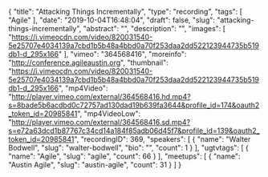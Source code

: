{
  "title": "Attacking Things Incrementally",
  "type": "recording",
  "tags": [
    "Agile"
  ],
  "date": "2019-10-04T16:48:04",
  "draft": false,
  "slug": "attacking-things-incrementally",
  "abstract": "",
  "description": "",
  "images": [
    "https://i.vimeocdn.com/video/820031540-5e25707e4034139a7cbd1b5b48a4bbd0a70f253daa2dd522123944735b519db1-d_295x166"
  ],
  "vimeo": "364568416",
  "moreinfo": "http://conference.agileaustin.org",
  "thumbnail": "https://i.vimeocdn.com/video/820031540-5e25707e4034139a7cbd1b5b48a4bbd0a70f253daa2dd522123944735b519db1-d_295x166",
  "mp4Video": "http://player.vimeo.com/external/364568416.hd.mp4?s=8bade5b6acdbd0c72757ad130dad19b639fa3644&profile_id=174&oauth2_token_id=20985841",
  "mp4VideoLow": "http://player.vimeo.com/external/364568416.sd.mp4?s=e72a63dcd1b87767c34cd14a184f85adb06d45f7&profile_id=139&oauth2_token_id=20985841",
  "recordingID": 369,
  "speakers": [
    {
      "name": "Walter Bodwell",
      "slug": "walter-bodwell",
      "bio": "",
      "count": 1
    }
  ],
  "ugtvtags": [
    {
      "name": "Agile",
      "slug": "agile",
      "count": 66
    }
  ],
  "meetups": [
    {
      "name": "Austin Agile",
      "slug": "austin-agile",
      "count": 31
    }
  ]
}
